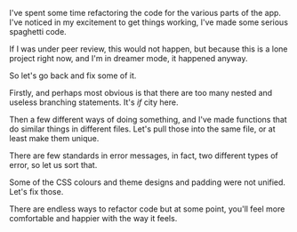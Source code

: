 
[meta-title]: <> (Refactoring)
[meta-date]: <> (2020-04-12T08:07:23.020Z)
[meta-branch]: <> (master)
[meta-commit]: <> (none)
[meta-user]: <> (Lee Nattress)


I've spent some time refactoring the code for the various parts of the app. I've noticed in my excitement to get things working, I've made some serious spaghetti code.

If I was under peer review, this would not happen, but because this is a lone project right now, and I'm in dreamer mode, it happened anyway.

So let's go back and fix some of it.

Firstly, and perhaps most obvious is that there are too many nested and useless branching statements. It's _if_ city here.

Then a few different ways of doing something, and I've made functions that do similar things in different files. Let's pull those into the same file, or at least make them unique.

There are few standards in error messages, in fact, two different types of error, so let us sort that.

Some of the CSS colours and theme designs and padding were not unified. Let's fix those.

There are endless ways to refactor code but at some point, you'll feel more comfortable and happier with the way it feels.